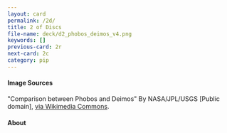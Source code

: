```yaml
---
layout: card
permalink: /2d/
title: 2 of Discs
file-name: deck/d2_phobos_deimos_v4.png
keywords: []
previous-card: 2r
next-card: 2c
category: pip
---
```


#### Image Sources
"Comparison between Phobos and Deimos" By NASA/JPL/USGS [Public domain], [via Wikimedia Commons](https://commons.wikimedia.org/wiki/File:Phobos_deimos_diff.jpg).

#### About
